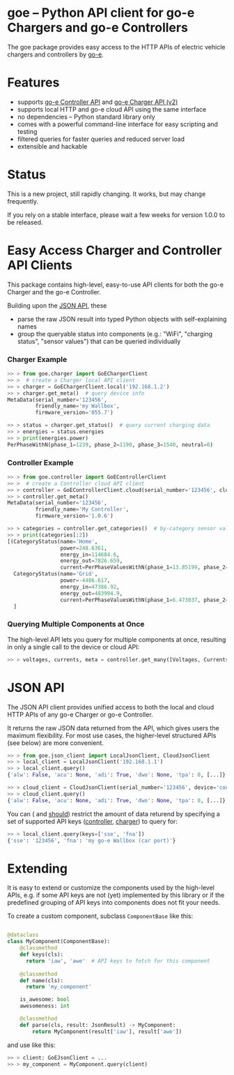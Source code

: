 # goe – Python API client for go-e Chargers and go-e Controllers

The goe package provides easy access to the HTTP APIs of electric vehicle chargers and controllers
by [go-e](https://go-e.com).

# Features

- supports [go-e Controller API](https://github.com/goecharger/go-eController-API)
  and [go-e Charger API (v2)](https://github.com/goecharger/go-eCharger-API-v2)
- supports local HTTP and go-e cloud API using the same interface
- no dependencies – Python standard library only
- comes with a powerful command-line interface for easy scripting and testing
- filtered queries for faster queries and reduced server load
- extensible and hackable

# Status
This is a new project, still rapidly changing. It works, but may change frequently.

If you rely on a stable interface, please wait a few weeks for version 1.0.0 to be
released.

# Easy Access Charger and Controller API Clients

This package contains high-level, easy-to-use API clients for both the go-e Charger and the
go-e Controller.

Building upon the [JSON API](#json-api), these

- parse the raw JSON result into typed Python objects with self-explaining names
- group the queryable status into components (e.g.: "WiFi", "charging status", "sensor values") that can be queried
  individually

### Charger Example

```python
>> > from goe.charger import GoEChargerClient
>> >  # create a Charger local API client
>> > charger = GoEChargerClient.local('192.168.1.2')
>> > charger.get_meta()  # query device info
MetaData(serial_number='123456',
         friendly_name='my Wallbox',
         firmware_version='055.7')

>> > status = charger.get_status()  # query current charging data
>> > energies = status.energies
>> > print(energies.power)
PerPhaseWithN(phase_1=1239, phase_2=1190, phase_3=1540, neutral=0)
```

### Controller Example

```python
>> > from goe.controller import GoEControllerClient
>> >  # create a Controller cloud API client
>> > controller = GoEControllerClient.cloud(serial_number='123456', cloud_api_key='secret')
>> > controller.get_meta()
MetaData(serial_number='123456',
         friendly_name='My Controller',
         firmware_version='1.0.6')

>> > categories = controller.get_categories()  # by-category sensor values
>> > print(categories[:2])
[(CategoryStatus(name='Home',
                 power=248.6361,
                 energy_in=114684.6,
                 energy_out=7826.659,
                 current=PerPhaseValuesWithN(phase_1=13.85199, phase_2=12.94702, phase_3=13.27633, neutral=None)),
  CategoryStatus(name='Grid',
                 power=-4486.617,
                 energy_in=47386.92,
                 energy_out=483994.9,
                 current=PerPhaseValuesWithN(phase_1=6.473037, phase_2=6.319575, phase_3=6.584583, neutral=None))
  ]
```

### Querying Multiple Components at Once

The high-level API lets you query for multiple components at once, resulting in only
a single call to the device or cloud API:

```python
>> > voltages, currents, meta = controller.get_many([Voltages, Currents, MetaData])
```

# JSON API

The JSON API client provides unified access to both the local
and cloud HTTP APIs of any go-e Charger or go-e Controller.

It returns the raw JSON data returned from the API, which gives
users the maximum flexibility. For most use cases, the higher-level
structured APIs (see below) are more convenient.

```python
>> > from goe.json_client import LocalJsonClient, CloudJsonClient
>> > local_client = LocalJsonClient('192.168.1.1')
>> > local_client.query()
{'alw': False, 'acu': None, 'adi': True, 'dwo': None, 'tpa': 0, [...]}

>> > cloud_client = CloudJsonClient(serial_number='123456', device='controller', cloud_api_key='secret')
>> > cloud_client.query()
{'alw': False, 'acu': None, 'adi': True, 'dwo': None, 'tpa': 0, [...]}

```

You can (
and [should](https://github.com/goecharger/go-eCharger-API-v2/blob/main/http-en.md#getting-all-values-in-one-request))
restrict the amount of data returend by specifying a set of supported
API keys ([controller](https://github.com/goecharger/go-eController-API/blob/main/apikeys-en.md),
[charger](https://github.com/goecharger/go-eCharger-API-v2/blob/main/apikeys-en.md))
to query for:

```python
>> > local_client.query(keys=['sse', 'fna'])
{'sse': '123456', 'fna': 'my go-e Wallbox (car port)'}
```

# Extending

It is easy to extend or customize the components used by the high-level APIs, e.g. if some
API keys are not (yet) implemented by this library or if the predefined grouping of API
keys into components does not fit your needs.

To create a custom component, subclass `ComponentBase` like this:

```python

@dataclass
class MyComponent(ComponentBase):
    @classmethod
    def keys(cls):
      return 'iaw', 'awe'  # API keys to fetch for this component
    
    @classmethod
    def name(cls):
      return 'my_component'

    is_awesome: bool
    awesomeness: int

    @classmethod
    def parse(cls, result: JsonResult) -> MyComponent:
        return MyComponent(result['iaw'], result['awe'])
```

and use like this:

```python
>> > client: GoEJsonClient = ...
>> > my_component = MyComponent.query(client)
```